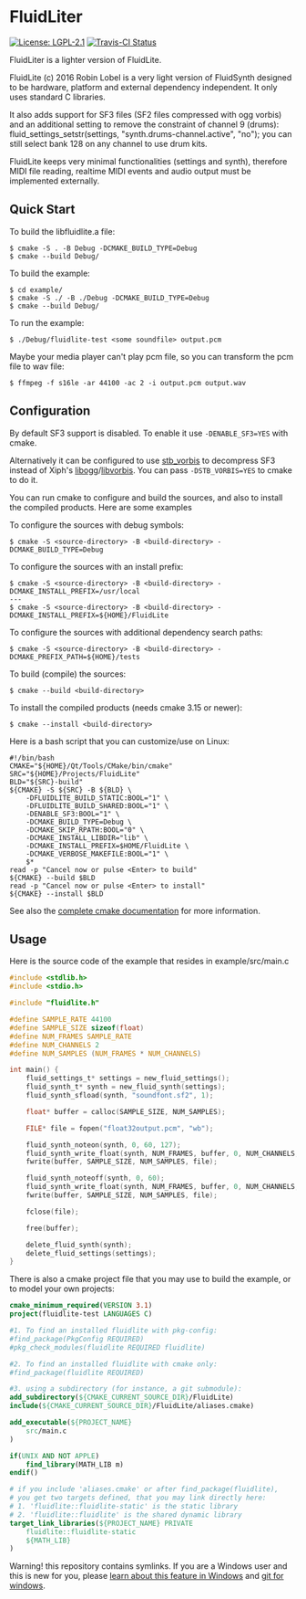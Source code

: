 # FluidLiter

[![License: LGPL-2.1](https://img.shields.io/badge/License-LGPL--2.1-brightgreen.svg)](https://opensource.org/licenses/LGPL-2.1)
[![Travis-CI Status](https://travis-ci.com/katyo/fluidlite.svg?branch=master)](https://travis-ci.com/katyo/fluidlite)


FluidLiter is a lighter version of FluidLite.

FluidLite (c) 2016 Robin Lobel is a very light version of FluidSynth
designed to be hardware, platform and external dependency independent.
It only uses standard C libraries.

It also adds support for SF3 files (SF2 files compressed with ogg vorbis)
and an additional setting to remove the constraint of channel 9 (drums):
fluid_settings_setstr(settings, "synth.drums-channel.active", "no");
you can still select bank 128 on any channel to use drum kits.

FluidLite keeps very minimal functionalities (settings and synth),
therefore MIDI file reading, realtime MIDI events and audio output must be
implemented externally.

## Quick Start
To build the libfluidlite.a file:
~~~
$ cmake -S . -B Debug -DCMAKE_BUILD_TYPE=Debug
$ cmake --build Debug/

~~~

To build the example:
~~~
$ cd example/
$ cmake -S ./ -B ./Debug -DCMAKE_BUILD_TYPE=Debug
$ cmake --build Debug/
~~~

To run the example:
~~~
$ ./Debug/fluidlite-test <some soundfile> output.pcm
~~~

Maybe your media player can't play pcm file, so you can transform the pcm file to wav file:
~~~
$ ffmpeg -f s16le -ar 44100 -ac 2 -i output.pcm output.wav
~~~



## Configuration

By default SF3 support is disabled. To enable it use `-DENABLE_SF3=YES` with cmake.

Alternatively it can be configured to use [stb_vorbis](https://github.com/nothings/stb)
to decompress SF3 instead of Xiph's [libogg](https://github.com/xiph/ogg)/[libvorbis](https://github.com/xiph/vorbis).
You can pass `-DSTB_VORBIS=YES` to cmake to do it.

You can run cmake to configure and build the sources, and also to install the
compiled products. Here are some examples

To configure the sources with debug symbols:

~~~
$ cmake -S <source-directory> -B <build-directory> -DCMAKE_BUILD_TYPE=Debug
~~~

To configure the sources with an install prefix:

~~~
$ cmake -S <source-directory> -B <build-directory> -DCMAKE_INSTALL_PREFIX=/usr/local
---
$ cmake -S <source-directory> -B <build-directory> -DCMAKE_INSTALL_PREFIX=${HOME}/FluidLite
~~~

To configure the sources with additional dependency search paths:

~~~
$ cmake -S <source-directory> -B <build-directory> -DCMAKE_PREFIX_PATH=${HOME}/tests
~~~

To build (compile) the sources:

~~~
$ cmake --build <build-directory>
~~~

To install the compiled products (needs cmake 3.15 or newer):

~~~
$ cmake --install <build-directory>
~~~

Here is a bash script that you can customize/use on Linux:

~~~shell
#!/bin/bash
CMAKE="${HOME}/Qt/Tools/CMake/bin/cmake"
SRC="${HOME}/Projects/FluidLite"
BLD="${SRC}-build"
${CMAKE} -S ${SRC} -B ${BLD} \
    -DFLUIDLITE_BUILD_STATIC:BOOL="1" \
    -DFLUIDLITE_BUILD_SHARED:BOOL="1" \
    -DENABLE_SF3:BOOL="1" \
    -DCMAKE_BUILD_TYPE=Debug \
    -DCMAKE_SKIP_RPATH:BOOL="0" \
    -DCMAKE_INSTALL_LIBDIR="lib" \
    -DCMAKE_INSTALL_PREFIX=$HOME/FluidLite \
    -DCMAKE_VERBOSE_MAKEFILE:BOOL="1" \
    $*
read -p "Cancel now or pulse <Enter> to build"
${CMAKE} --build $BLD
read -p "Cancel now or pulse <Enter> to install"
${CMAKE} --install $BLD
~~~

See also the [complete cmake documentation](https://cmake.org/cmake/help/latest/manual/cmake.1.html) for more information.

## Usage

Here is the source code of the example that resides in example/src/main.c

```c
#include <stdlib.h>
#include <stdio.h>

#include "fluidlite.h"

#define SAMPLE_RATE 44100
#define SAMPLE_SIZE sizeof(float)
#define NUM_FRAMES SAMPLE_RATE
#define NUM_CHANNELS 2
#define NUM_SAMPLES (NUM_FRAMES * NUM_CHANNELS)

int main() {
    fluid_settings_t* settings = new_fluid_settings();
    fluid_synth_t* synth = new_fluid_synth(settings);
    fluid_synth_sfload(synth, "soundfont.sf2", 1);

    float* buffer = calloc(SAMPLE_SIZE, NUM_SAMPLES);

    FILE* file = fopen("float32output.pcm", "wb");

    fluid_synth_noteon(synth, 0, 60, 127);
    fluid_synth_write_float(synth, NUM_FRAMES, buffer, 0, NUM_CHANNELS, buffer, 1, NUM_CHANNELS);
    fwrite(buffer, SAMPLE_SIZE, NUM_SAMPLES, file);

    fluid_synth_noteoff(synth, 0, 60);
    fluid_synth_write_float(synth, NUM_FRAMES, buffer, 0, NUM_CHANNELS, buffer, 1, NUM_CHANNELS);
    fwrite(buffer, SAMPLE_SIZE, NUM_SAMPLES, file);

    fclose(file);

    free(buffer);

    delete_fluid_synth(synth);
    delete_fluid_settings(settings);
}
```

There is also a cmake project file that you may use to build the example, or to
model your own projects:

~~~cmake
cmake_minimum_required(VERSION 3.1)
project(fluidlite-test LANGUAGES C)

#1. To find an installed fluidlite with pkg-config:
#find_package(PkgConfig REQUIRED)
#pkg_check_modules(fluidlite REQUIRED fluidlite)

#2. To find an installed fluidlite with cmake only:
#find_package(fluidlite REQUIRED)

#3. using a subdirectory (for instance, a git submodule):
add_subdirectory(${CMAKE_CURRENT_SOURCE_DIR}/FluidLite)
include(${CMAKE_CURRENT_SOURCE_DIR}/FluidLite/aliases.cmake)

add_executable(${PROJECT_NAME}
    src/main.c
)

if(UNIX AND NOT APPLE)
    find_library(MATH_LIB m)
endif()

# if you include 'aliases.cmake' or after find_package(fluidlite),
# you get two targets defined, that you may link directly here:
# 1. 'fluidlite::fluidlite-static' is the static library
# 2. 'fluidlite::fluidlite' is the shared dynamic library
target_link_libraries(${PROJECT_NAME} PRIVATE
    fluidlite::fluidlite-static
    ${MATH_LIB}
)
~~~

Warning! this repository contains symlinks. If you are a Windows user and this is new for you, please [learn about this feature in Windows](https://blogs.windows.com/windowsdeveloper/2016/12/02/symlinks-windows-10/) and [git for windows](https://github.com/orgs/community/discussions/23591).
